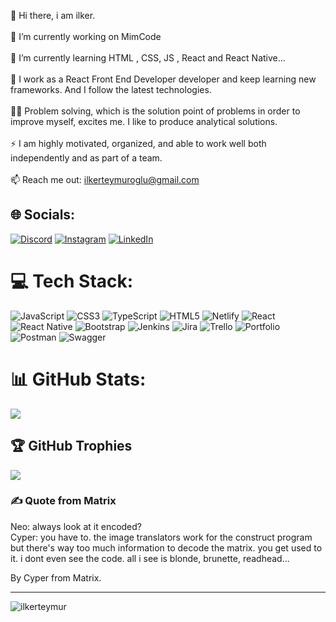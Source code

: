

💫 Hi there, i am ilker.<br><br>🔭 I’m currently working on MimCode<br><br>🌱 I’m currently learning HTML , CSS, JS , React and React Native...<br><br>🧳 I work as a React Front End Developer developer and keep learning new frameworks. And I follow the latest technologies.<br><br>👨‍💻 Problem solving, which is the solution point of problems in order to improve myself, excites me. I like to produce analytical solutions.<br><br>⚡ I am highly motivated, organized, and able to work well both independently and as part of a team.<br><br>📫 Reach me out: ilkerteymuroglu@gmail.com


## 🌐 Socials:
[![Discord](https://img.shields.io/badge/Discord-%237289DA.svg?logo=discord&logoColor=white)](https://discord.gg/Teymur#6690) [![Instagram](https://img.shields.io/badge/Instagram-%23E4405F.svg?logo=Instagram&logoColor=white)](https://instagram.com/teymurilker) [![LinkedIn](https://img.shields.io/badge/LinkedIn-%230077B5.svg?logo=linkedin&logoColor=white)](https://linkedin.com/in/ilkerteymuroglu) 

# 💻 Tech Stack:
![JavaScript](https://img.shields.io/badge/javascript-%23323330.svg?style=for-the-badge&logo=javascript&logoColor=%23F7DF1E) ![CSS3](https://img.shields.io/badge/css3-%231572B6.svg?style=for-the-badge&logo=css3&logoColor=white) ![TypeScript](https://img.shields.io/badge/typescript-%23007ACC.svg?style=for-the-badge&logo=typescript&logoColor=white) ![HTML5](https://img.shields.io/badge/html5-%23E34F26.svg?style=for-the-badge&logo=html5&logoColor=white) ![Netlify](https://img.shields.io/badge/netlify-%23000000.svg?style=for-the-badge&logo=netlify&logoColor=#00C7B7) ![React](https://img.shields.io/badge/react-%2320232a.svg?style=for-the-badge&logo=react&logoColor=%2361DAFB) ![React Native](https://img.shields.io/badge/react_native-%2320232a.svg?style=for-the-badge&logo=react&logoColor=%2361DAFB) ![Bootstrap](https://img.shields.io/badge/bootstrap-%23563D7C.svg?style=for-the-badge&logo=bootstrap&logoColor=white) ![Jenkins](https://img.shields.io/badge/jenkins-%232C5263.svg?style=for-the-badge&logo=jenkins&logoColor=white) ![Jira](https://img.shields.io/badge/jira-%230A0FFF.svg?style=for-the-badge&logo=jira&logoColor=white) ![Trello](https://img.shields.io/badge/Trello-%23026AA7.svg?style=for-the-badge&logo=Trello&logoColor=white) ![Portfolio](https://img.shields.io/badge/Portfolio-%23000000.svg?style=for-the-badge&logo=firefox&logoColor=#FF7139) ![Postman](https://img.shields.io/badge/Postman-FF6C37?style=for-the-badge&logo=postman&logoColor=white) ![Swagger](https://img.shields.io/badge/-Swagger-%23Clojure?style=for-the-badge&logo=swagger&logoColor=white)
# 📊 GitHub Stats:
![](https://github-readme-streak-stats.herokuapp.com/?user=ilkerteymur&theme=dark&hide_border=false)<br/>

## 🏆 GitHub Trophies
![](https://github-profile-trophy.vercel.app/?username=ilkerteymur&theme=radical&no-frame=false&no-bg=true&margin-w=4)

### ✍️  Quote from Matrix
Neo: always look at it encoded? <br>
Cyper: you have to. the image translators work for the construct program
but there's way too much information to decode the matrix.
you get used to it. i dont even see the code. all i see is blonde, brunette, readhead... 

By Cyper from Matrix.

---
<p align="left"> <img src="https://komarev.com/ghpvc/?username=ilkerteymur&label=Profile%20views&color=blueviolet&style=for-the-badge" alt="ilkerteymur" /> </p>

<!-- Proudly created with GPRM ( https://gprm.itsvg.in ) -->
